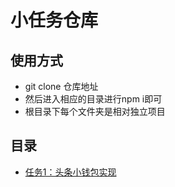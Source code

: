 # 小任务仓库

## 使用方式

 - git clone 仓库地址
 - 然后进入相应的目录进行npm i即可
 - 根目录下每个文件夹是相对独立项目

## 目录

 - [任务1：头条小钱包实现](./1stMission)